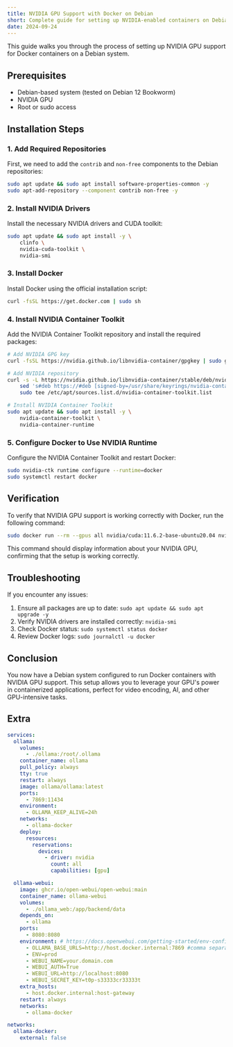 ```yaml
---
title: NVIDIA GPU Support with Docker on Debian
short: Complete guide for setting up NVIDIA-enabled containers on Debian
date: 2024-09-24
---
```


This guide walks you through the process of setting up NVIDIA GPU support for Docker containers on a Debian system.

## Prerequisites

- Debian-based system (tested on Debian 12 Bookworm)
- NVIDIA GPU
- Root or sudo access

## Installation Steps

### 1. Add Required Repositories

First, we need to add the `contrib` and `non-free` components to the Debian repositories:

```bash
sudo apt update && sudo apt install software-properties-common -y
sudo apt-add-repository --component contrib non-free -y
```

### 2. Install NVIDIA Drivers

Install the necessary NVIDIA drivers and CUDA toolkit:

```bash
sudo apt update && sudo apt install -y \
    clinfo \
    nvidia-cuda-toolkit \
    nvidia-smi
```

### 3. Install Docker

Install Docker using the official installation script:

```bash
curl -fsSL https://get.docker.com | sudo sh
```

### 4. Install NVIDIA Container Toolkit

Add the NVIDIA Container Toolkit repository and install the required packages:

```bash
# Add NVIDIA GPG key
curl -fsSL https://nvidia.github.io/libnvidia-container/gpgkey | sudo gpg --dearmor -o /usr/share/keyrings/nvidia-container-toolkit-keyring.gpg

# Add NVIDIA repository
curl -s -L https://nvidia.github.io/libnvidia-container/stable/deb/nvidia-container-toolkit.list | \
    sed 's#deb https://#deb [signed-by=/usr/share/keyrings/nvidia-container-toolkit-keyring.gpg] https://#g' | \
    sudo tee /etc/apt/sources.list.d/nvidia-container-toolkit.list

# Install NVIDIA Container Toolkit
sudo apt update && sudo apt install -y \
    nvidia-container-toolkit \
    nvidia-container-runtime
```

### 5. Configure Docker to Use NVIDIA Runtime

Configure the NVIDIA Container Toolkit and restart Docker:

```bash
sudo nvidia-ctk runtime configure --runtime=docker
sudo systemctl restart docker
```

## Verification

To verify that NVIDIA GPU support is working correctly with Docker, run the following command:

```bash
sudo docker run --rm --gpus all nvidia/cuda:11.6.2-base-ubuntu20.04 nvidia-smi
```

This command should display information about your NVIDIA GPU, confirming that the setup is working correctly.

## Troubleshooting

If you encounter any issues:

1. Ensure all packages are up to date: `sudo apt update && sudo apt upgrade -y`
2. Verify NVIDIA drivers are installed correctly: `nvidia-smi`
3. Check Docker status: `sudo systemctl status docker`
4. Review Docker logs: `sudo journalctl -u docker`

## Conclusion

You now have a Debian system configured to run Docker containers with NVIDIA GPU support. This setup allows you to leverage your GPU's power in containerized applications, perfect for video encoding, AI, and other GPU-intensive tasks.


## Extra

```yaml
services:
  ollama:
    volumes:
      - ./ollama:/root/.ollama
    container_name: ollama
    pull_policy: always
    tty: true
    restart: always
    image: ollama/ollama:latest
    ports:
      - 7869:11434
    environment:
      - OLLAMA_KEEP_ALIVE=24h
    networks:
      - ollama-docker
    deploy:
      resources:
        reservations:
          devices:
            - driver: nvidia
              count: all
              capabilities: [gpu]

  ollama-webui:
    image: ghcr.io/open-webui/open-webui:main
    container_name: ollama-webui
    volumes:
      - ./ollama_web:/app/backend/data
    depends_on:
      - ollama
    ports:
      - 8080:8080
    environment: # https://docs.openwebui.com/getting-started/env-configuration#default_models
      - OLLAMA_BASE_URLS=http://host.docker.internal:7869 #comma separated ollama hosts
      - ENV=prod
      - WEBUI_NAME=your.domain.com
      - WEBUI_AUTH=True
      - WEBUI_URL=http://localhost:8080
      - WEBUI_SECRET_KEY=t0p-s33333cr33333t
    extra_hosts:
      - host.docker.internal:host-gateway
    restart: always
    networks:
      - ollama-docker

networks:
  ollama-docker:
    external: false
```
